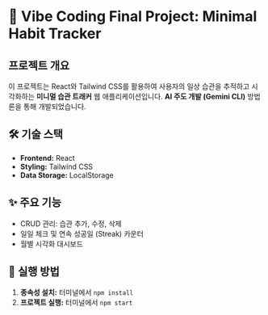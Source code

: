 # 🌟 Vibe Coding Final Project: Minimal Habit Tracker

## 프로젝트 개요
이 프로젝트는 React와 Tailwind CSS를 활용하여 사용자의 일상 습관을 추적하고 시각화하는 **미니멀 습관 트래커** 웹 애플리케이션입니다. **AI 주도 개발 (Gemini CLI)** 방법론을 통해 개발되었습니다.

## 🛠️ 기술 스택
-   **Frontend:** React
-   **Styling:** Tailwind CSS
-   **Data Storage:** LocalStorage

## ✨ 주요 기능
-   CRUD 관리: 습관 추가, 수정, 삭제
-   일일 체크 및 연속 성공일 (Streak) 카운터
-   월별 시각화 대시보드

## 🚀 실행 방법
1.  **종속성 설치:** 터미널에서 `npm install`
2.  **프로젝트 실행:** 터미널에서 `npm start`
